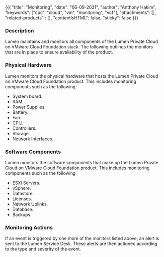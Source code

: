 {{{
  "title": "Monitoring",
  "date": "06-09-2021",
  "author": "Anthony Hakim",
  "keywords": ["cpc", "cloud", "vm", "monitoring", "vcf"],
  "attachments": [],
  "related-products" : [],
  "contentIsHTML": false,
  "sticky": false
}}}

### Description
Lumen maintains and monitors all components of the Lumen Private Cloud on VMware Cloud Foundation stack. The following outlines the monitors that are in place to ensure availability of the product.

### Physical Hardware
Lumen monitors the physical hardware that hosts the Lumen Private Cloud on VMware Cloud Foundation product. This includes monitoring components such as the following:

* System board.
* RAM.
* Power Supplies.
* Battery.
* Fan.
* CPU.
* Controllers.
* Storage.
* Network Interfaces.

### Software Components
Lumen monitors the software components that make up the Lumen Private Cloud on VMware Cloud Foundation product. This includes monitoring components such as the following:

* ESXi Servers.
* vSphere.
* Datastore.
* Licenses.
* Network Uplinks.
* Database.
* Backups.

### Monitoring Actions
If an event is triggered by one more of the monitors listed above, an alert is sent to the Lumen Service Desk. These alerts are then actioned according to the type and severity of the event.
